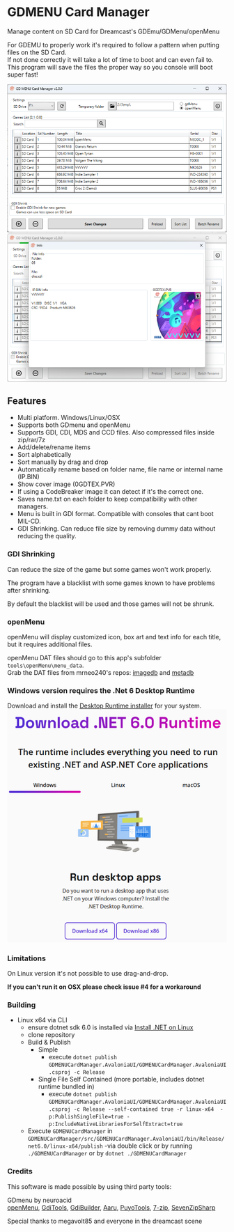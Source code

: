 # GDMENU Card Manager
Manage content on SD Card for Dreamcast's GDEmu/GDMenu/openMenu

For GDEMU to properly work it's required to follow a pattern when putting files on the SD Card.<br/>
If not done correctly it will take a lot of time to boot and can even fail to.<br/>
This program will save the files the proper way so you console will boot super fast!

![Main window](docs/capture1.png)
![Info window](docs/capture2.png)


## Features
* Multi platform. Windows/Linux/OSX
* Supports both GDmenu and openMenu
* Supports GDI, CDI, MDS and CCD files. Also compressed files inside zip/rar/7z
* Add/delete/rename items
* Sort alphabetically
* Sort manually by drag and drop
* Automatically rename based on folder name, file name or internal name (IP.BIN)
* Show cover image (0GDTEX.PVR)
* If using a CodeBreaker image it can detect if it's the correct one.
* Saves name.txt on each folder to keep compatibility with other managers.
* Menu is built in GDI format. Compatible with consoles that cant boot MIL-CD.
* GDI Shrinking. Can reduce file size by removing dummy data without reducing the quality.

### GDI Shrinking
Can reduce the size of the game but some games won't work properly.

The program have a blacklist with some games known to have problems after shrinking.

By default the blacklist will be used and those games will not be shrunk.

### openMenu
openMenu will display customized icon, box art and text info for each title, but it requires additional files.

openMenu DAT files should go to this app's subfolder `tools\openMenu\menu_data`.<br/>
Grab the DAT files from mrneo240's repos: [imagedb](https://github.com/mrneo240/openMenu_imagedb) and [metadb](https://github.com/mrneo240/openMenu_metadb)

### Windows version requires the .Net 6 Desktop Runtime
Download and install the [Desktop Runtime installer](https://dotnet.microsoft.com/download/dotnet/6.0/runtime) for your system.
![Dot Net Runtime](docs/dotnetruntime.png)

### Limitations
On Linux version it's not possible to use drag-and-drop.

**If you can't run it on OSX please check issue #4 for a workaround**

### Building
- Linux x64 via CLI
  - ensure dotnet sdk 6.0 is installed via  [Install .NET on Linux](https://learn.microsoft.com/en-us/dotnet/core/install/linux)
  - clone repository
  - Build & Publish
    - Simple
      - execute `dotnet publish GDMENUCardManager.AvaloniaUI/GDMENUCardManager.AvaloniaUI.csproj -c Release`
    - Single File Self Contained (more portable, includes dotnet runtime bundled in)
      - execute `dotnet publish GDMENUCardManager.AvaloniaUI/GDMENUCardManager.AvaloniaUI.csproj -c Release --self-contained true -r linux-x64  -p:PublishSingleFile=true -p:IncludeNativeLibrariesForSelfExtract=true`
  - Execute `GDMENUCardManager` in `GDMENUCardManager/src/GDMENUCardManager.AvaloniaUI/bin/Release/net6.0/linux-x64/publish`
    -via double click or by running `./GDMENUCardManager` or by `dotnet ./GDMENUCardManager`

### Credits
This software is made possible by using third party tools:

GDmenu by neuroacid<br />
[openMenu](https://github.com/mrneo240/openmenu/),
[GdiTools](https://sourceforge.net/projects/dcisotools/),
[GdiBuilder](https://github.com/Sappharad/GDIbuilder/),
[Aaru](https://github.com/aaru-dps/Aaru/),
[PuyoTools](https://github.com/nickworonekin/puyotools/),
[7-zip](https://www.7-zip.org/),
[SevenZipSharp](https://github.com/squid-box/SevenZipSharp/)

Special thanks to megavolt85 and everyone in the dreamcast scene
